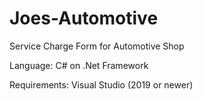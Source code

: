# Joes-Automotive
Service Charge Form for Automotive Shop

Language: C# on .Net Framework

Requirements: Visual Studio (2019 or newer)
